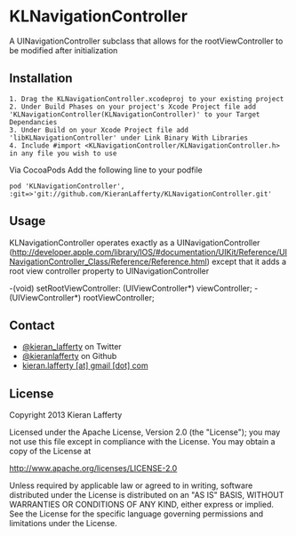 KLNavigationController
=======

A UINavigationController subclass that allows for the rootViewController to be modified after initialization

## Installation ##

	1. Drag the KLNavigationController.xcodeproj to your existing project
	2. Under Build Phases on your project's Xcode Project file add 'KLNavigationController(KLNavigationController)' to your Target Dependancies
	3. Under Build on your Xcode Project file add 'libKLNavigationController' under Link Binary With Libraries
	4. Include #import <KLNavigationController/KLNavigationController.h> in any file you wish to use
	
	
Via CocoaPods
Add the following line to your podfile

	pod 'KLNavigationController', :git=>'git://github.com/KieranLafferty/KLNavigationController.git'
	
## Usage ##

KLNavigationController operates exactly as a UINavigationController (http://developer.apple.com/library/IOS/#documentation/UIKit/Reference/UINavigationController_Class/Reference/Reference.html) except that it adds a root view controller property to UINavigationController

-(void) setRootViewController: (UIViewController*) viewController;
-(UIViewController*) rootViewController;


## Contact ##

* [@kieran_lafferty](https://twitter.com/kieran_lafferty) on Twitter
* [@kieranlafferty](https://github.com/kieranlafferty) on Github
* <a href="mailTo:kieran.lafferty@gmail.com">kieran.lafferty [at] gmail [dot] com</a>

## License ##

Copyright 2013 Kieran Lafferty

Licensed under the Apache License, Version 2.0 (the "License");
you may not use this file except in compliance with the License.
You may obtain a copy of the License at

http://www.apache.org/licenses/LICENSE-2.0

Unless required by applicable law or agreed to in writing, software
distributed under the License is distributed on an "AS IS" BASIS,
WITHOUT WARRANTIES OR CONDITIONS OF ANY KIND, either express or implied.
See the License for the specific language governing permissions and
limitations under the License.